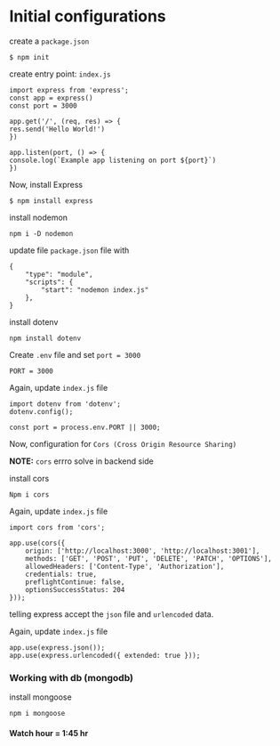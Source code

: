 # Initial configurations

create a ```package.json```

    $ npm init

create entry point: ```index.js```

    import express from 'express';
    const app = express()
    const port = 3000

    app.get('/', (req, res) => {
    res.send('Hello World!')
    })

    app.listen(port, () => {
    console.log(`Example app listening on port ${port}`)
    })

Now, install Express
    
    $ npm install express

install nodemon
    
    npm i -D nodemon

update file ```package.json``` file with

    { 
        "type": "module",
        "scripts": {
            "start": "nodemon index.js"
        },
    }

install dotenv

    npm install dotenv

Create ```.env``` file and set ```port = 3000```

    PORT = 3000

Again, update ```index.js``` file

    import dotenv from 'dotenv';
    dotenv.config();

    const port = process.env.PORT || 3000;


Now, configuration for ```Cors (Cross Origin Resource Sharing)```

**NOTE:** ```cors``` errro solve in backend side

install cors
    
    Npm i cors

Again, update ```index.js``` file

    import cors from 'cors';

    app.use(cors({
        origin: ['http://localhost:3000', 'http://localhost:3001'],
        methods: ['GET', 'POST', 'PUT', 'DELETE', 'PATCH', 'OPTIONS'],
        allowedHeaders: ['Content-Type', 'Authorization'],
        credentials: true,
        preflightContinue: false,
        optionsSuccessStatus: 204
    }));

telling express accept the ```json``` file and ```urlencoded``` data. 

Again, update ```index.js``` file

    app.use(express.json());
    app.use(express.urlencoded({ extended: true }));


### Working with db (mongodb)

install mongoose

    npm i mongoose


#### Watch hour = 1:45 hr



